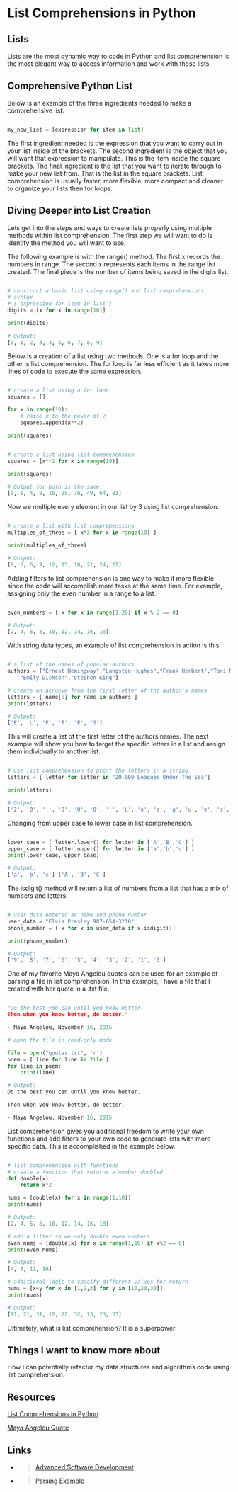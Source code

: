 # List Comprehensions in Python

## Lists

Lists are the most dynamic way to code in Python and list comprehension is the most elegant way to access information and work with those lists.

## Comprehensive Python List

Below is an example of the three ingredients needed to make a comprehensive list:

```python

my_new_list = [expression for item in list] 

```

The first ingredient needed is the expression that you want to carry out in your list inside of the brackets. The second ingredient is the object that you will want that expression to manipulate. This is the item inside the square brackets. The final ingredient is the list that you want to iterate through to make your new list from. That is the list in the square brackets. List comprehension is usually faster, more flexible, more compact and cleaner to organize your lists then for loops.

## Diving Deeper into List Creation

Lets get into the steps and ways to create lists properly using multiple methods within list comprehension. The first step we will want to do is identify the method you will want to use.

The following example is with the range() method. The first x records the numbers in range. The second x represents each items in the range list created. The final piece is the number of items being saved in the digits list.

```python

# construct a basic list using range() and list comprehensions 
# syntax 
# [ expression for item in list ] 
digits = [x for x in range(10)] 

print(digits) 

# Output: 
[0, 1, 2, 3, 4, 5, 6, 7, 8, 9] 

```

Below is a creation of a list using two methods. One is a for loop and the other is list comprehension. The for loop is far less efficient as it takes more lines of code to execute the same expression.

```python

# create a list using a for loop 
squares = []

for x in range(10): 
    # raise x to the power of 2 
    squares.append(x**2) 

print(squares) 

```

```python

# create a list using list comprehension 
squares = [x**2 for x in range(10)] 

print(squares) 

# Output for both is the same: 
[0, 1, 4, 9, 16, 25, 36, 49, 64, 81] 

```

Now we multiple every element in our list by 3 using list comprehension.

```python

# create a list with list comprehensions 
multiples_of_three = [ x*3 for x in range(10) ] 

print(multiples_of_three) 

# Output: 
[0, 3, 6, 9, 12, 15, 18, 21, 24, 27] 

```

Adding filters to list comprehension is one way to make it more flexible since the code will accomplish more tasks at the same time. For example, assigning only the even number in a range to a list.

```python

even_numbers = [ x for x in range(1,20) if x % 2 == 0] 

# Output: 
[2, 4, 6, 8, 10, 12, 14, 16, 18] 

```

With string data types, an example of list comprehension in action is this.

```python

# a list of the names of popular authors
authors = ["Ernest Hemingway","Langston Hughes","Frank Herbert","Toni Morrison",
    "Emily Dickson","Stephen King"]

# create an acronym from the first letter of the author's names
letters = [ name[0] for name in authors ]
print(letters)

# Output: 
['E', 'L', 'F', 'T', 'E', 'S'] 

```

This will create a list of the first letter of the authors names. The next example will show you how to target the specific letters in a list and assign them individually to another list.

```python

# use list comprehension to print the letters in a string 
letters = [ letter for letter in "20,000 Leagues Under The Sea"] 

print(letters) 

# Output: 
['2', '0', ',', '0', '0', '0', ' ', 'L', 'e', 'a', 'g', 'u', 'e', 's', ' ', 'U', 'n', 'd', 'e', 'r', ' ', 'T', 'h', 'e', ' ', 'S', 'e', 'a'] 

```

Changing from upper case to lower case in list comprehension.

```python

lower_case = [ letter.lower() for letter in ['A','B','C'] ] 
upper_case = [ letter.upper() for letter in ['a','b','c'] ] 
print(lower_case, upper_case) 

# Output: 
['a', 'b', 'c'] ['A', 'B', 'C'] 

```

The isdigit() method will return a list of numbers from a list that has a mix of numbers and letters.

```python

# user data entered as name and phone number 
user_data = "Elvis Presley 987-654-3210" 
phone_number = [ x for x in user_data if x.isdigit()] 

print(phone_number) 

# Output: 
['9', '8', '7', '6', '5', '4', '3', '2', '1', '0'] 

```

One of my favorite Maya Angelou quotes can be used for an example of parsing a file in list comprehension. In this example, I have a file that I created with her quote in a .txt file.

```python

"Do the best you can until you know better. 
Then when you know better, do better." 

- Maya Angelou, November 16, 2015 

# open the file in read-only mode 

file = open("quotes.txt", 'r') 
poem = [ line for line in file ] 
for line in poem: 
    print(line) 

# Output: 
Do the best you can until you know better. 

Then when you know better, do better. 

- Maya Angelou, November 16, 2015 

```

List comprehension gives you additional freedom to write your own functions and add filters to your own code to generate lists with more specific data. This is accomplished in the example below.

```python

# list comprehension with functions 
# create a function that returns a number doubled 
def double(x): 
    return x*2 

nums = [double(x) for x in range(1,10)] 
print(nums) 

# Output: 
[2, 4, 6, 8, 10, 12, 14, 16, 18] 

# add a filter so we only double even numbers 
even_nums = [double(x) for x in range(1,10) if x%2 == 0] 
print(even_nums) 

# Output: 
[4, 8, 12, 16] 

# additional logic to specify different values for return 
nums = [x+y for x in [1,2,3] for y in [10,20,30]] 
print(nums) 

# Output: 
[11, 21, 31, 12, 22, 32, 13, 23, 33] 

```

Ultimately, what is list comprehension? It is a superpower!

## Things I want to know more about

How I can potentially refactor my data structures and algorithms code using list comprehension.

## Resources

[List Comprehensions in Python](https://www.pythonforbeginners.com/basics/list-comprehensions-in-python)

[Maya Angelou Quote](https://www.facebook.com/MayaAngelou/photos/a.485196574795/10153989278579796)

## Links

- >[Advanced Software Development](README.md)

- >[Parsing Example](quotes.txt)
